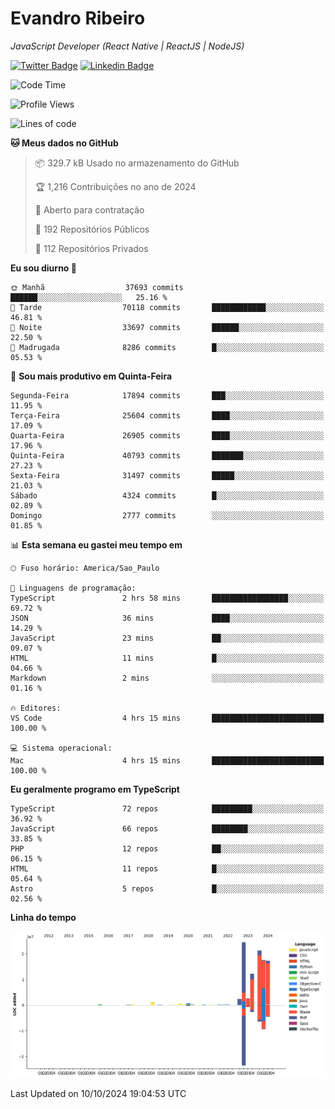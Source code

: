 # Evandro **Ribeiro**

*JavaScript Developer (React Native | ReactJS | NodeJS)*

[![Twitter Badge](https://img.shields.io/badge/-@ribeiroevandro-201B2D?style=flat-square&labelColor=201B2D&logo=twitter&logoColor=white&link=https://twitter.com/ribeiroevandro)](https://twitter.com/ribeiroevandro) 
[![Linkedin Badge](https://img.shields.io/badge/-Evandro%20Ribeiro-201B2D?style=flat-square&logo=Linkedin&logoColor=white&link=https://www.linkedin.com/in/ribeiroevandro)](https://www.linkedin.com/in/ribeiroevandro) 


<!--START_SECTION:waka-->
![Code Time](http://img.shields.io/badge/Code%20Time-4%2C117%20hrs%2023%20mins-blue)

![Profile Views](http://img.shields.io/badge/Visualizac%C3%B5es%20do%20perfil-0-blue)

![Lines of code](https://img.shields.io/badge/Desde%20o%20Hello%20World%20eu%20escrevi-100.6%20million%20linhas%20de%20c%C3%B3digo-blue)

**🐱 Meus dados no GitHub** 

> 📦 329.7 kB Usado no armazenamento do GitHub 
 > 
> 🏆 1,216 Contribuições no ano de 2024
 > 
> 💼 Aberto para contratação
 > 
> 📜 192 Repositórios Públicos 
 > 
> 🔑 112 Repositórios Privados 
 > 
**Eu sou diurno 🐤** 

```text
🌞 Manhã                  37693 commits       ██████░░░░░░░░░░░░░░░░░░░   25.16 % 
🌆 Tarde                  70118 commits       ████████████░░░░░░░░░░░░░   46.81 % 
🌃 Noite                  33697 commits       ██████░░░░░░░░░░░░░░░░░░░   22.50 % 
🌙 Madrugada              8286 commits        █░░░░░░░░░░░░░░░░░░░░░░░░   05.53 % 
```
📅 **Sou mais produtivo em Quinta-Feira** 

```text
Segunda-Feira            17894 commits       ███░░░░░░░░░░░░░░░░░░░░░░   11.95 % 
Terça-Feira              25604 commits       ████░░░░░░░░░░░░░░░░░░░░░   17.09 % 
Quarta-Feira             26905 commits       ████░░░░░░░░░░░░░░░░░░░░░   17.96 % 
Quinta-Feira             40793 commits       ███████░░░░░░░░░░░░░░░░░░   27.23 % 
Sexta-Feira              31497 commits       █████░░░░░░░░░░░░░░░░░░░░   21.03 % 
Sábado                   4324 commits        █░░░░░░░░░░░░░░░░░░░░░░░░   02.89 % 
Domingo                  2777 commits        ░░░░░░░░░░░░░░░░░░░░░░░░░   01.85 % 
```


📊 **Esta semana eu gastei meu tempo em** 

```text
🕑︎ Fuso horário: America/Sao_Paulo

💬 Linguagens de programação: 
TypeScript               2 hrs 58 mins       █████████████████░░░░░░░░   69.72 % 
JSON                     36 mins             ████░░░░░░░░░░░░░░░░░░░░░   14.29 % 
JavaScript               23 mins             ██░░░░░░░░░░░░░░░░░░░░░░░   09.07 % 
HTML                     11 mins             █░░░░░░░░░░░░░░░░░░░░░░░░   04.66 % 
Markdown                 2 mins              ░░░░░░░░░░░░░░░░░░░░░░░░░   01.16 % 

🔥 Editores: 
VS Code                  4 hrs 15 mins       █████████████████████████   100.00 % 

💻 Sistema operacional: 
Mac                      4 hrs 15 mins       █████████████████████████   100.00 % 
```

**Eu geralmente programo em TypeScript** 

```text
TypeScript               72 repos            █████████░░░░░░░░░░░░░░░░   36.92 % 
JavaScript               66 repos            ████████░░░░░░░░░░░░░░░░░   33.85 % 
PHP                      12 repos            ██░░░░░░░░░░░░░░░░░░░░░░░   06.15 % 
HTML                     11 repos            █░░░░░░░░░░░░░░░░░░░░░░░░   05.64 % 
Astro                    5 repos             █░░░░░░░░░░░░░░░░░░░░░░░░   02.56 % 
```



**Linha do tempo**

![Lines of Code chart](https://raw.githubusercontent.com/ribeiroevandro/ribeiroevandro/main/assets/bar_graph.png)


 Last Updated on 10/10/2024 19:04:53 UTC
<!--END_SECTION:waka-->
